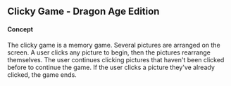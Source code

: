 ## Clicky Game - Dragon Age Edition

#### Concept

The clicky game is a memory game. Several pictures are arranged on the screen. A user clicks any picture to begin, then the pictures rearrange themselves. The user continues clicking pictures that haven't been clicked before to continue the game. If the user clicks a picture they've already clicked, the game ends.

